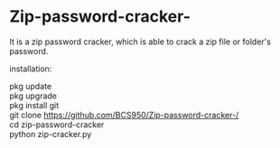 # Zip-password-cracker-
It is a zip password cracker, which is able to crack a zip file or folder's password.

installation:

pkg update<br>
pkg upgrade<br>
pkg install git<br>
git clone https://github.com/BCS950/Zip-password-cracker-/<br>
cd zip-password-cracker<br>
python zip-cracker.py
